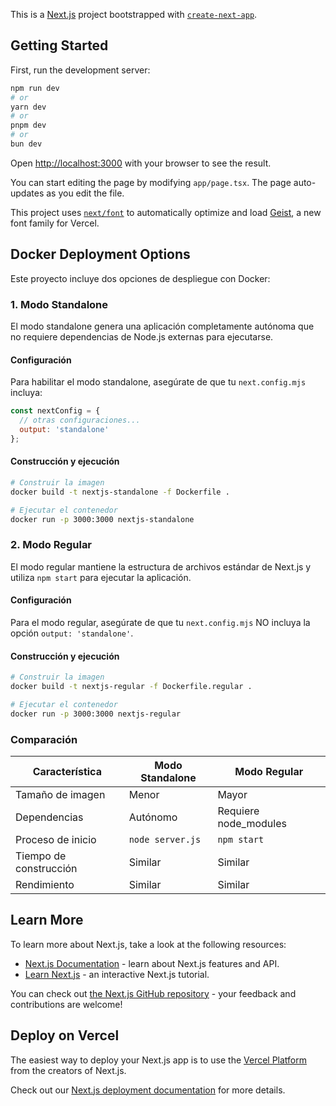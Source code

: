This is a [Next.js](https://nextjs.org) project bootstrapped with [`create-next-app`](https://nextjs.org/docs/app/api-reference/cli/create-next-app).

## Getting Started

First, run the development server:

```bash
npm run dev
# or
yarn dev
# or
pnpm dev
# or
bun dev
```

Open [http://localhost:3000](http://localhost:3000) with your browser to see the result.

You can start editing the page by modifying `app/page.tsx`. The page auto-updates as you edit the file.

This project uses [`next/font`](https://nextjs.org/docs/app/building-your-application/optimizing/fonts) to automatically optimize and load [Geist](https://vercel.com/font), a new font family for Vercel.

## Docker Deployment Options

Este proyecto incluye dos opciones de despliegue con Docker:

### 1. Modo Standalone

El modo standalone genera una aplicación completamente autónoma que no requiere dependencias de Node.js externas para ejecutarse.

#### Configuración

Para habilitar el modo standalone, asegúrate de que tu `next.config.mjs` incluya:

```javascript
const nextConfig = {
  // otras configuraciones...
  output: 'standalone'
};
```

#### Construcción y ejecución

```bash
# Construir la imagen
docker build -t nextjs-standalone -f Dockerfile .

# Ejecutar el contenedor
docker run -p 3000:3000 nextjs-standalone
```

### 2. Modo Regular

El modo regular mantiene la estructura de archivos estándar de Next.js y utiliza `npm start` para ejecutar la aplicación.

#### Configuración

Para el modo regular, asegúrate de que tu `next.config.mjs` NO incluya la opción `output: 'standalone'`.

#### Construcción y ejecución

```bash
# Construir la imagen
docker build -t nextjs-regular -f Dockerfile.regular .

# Ejecutar el contenedor
docker run -p 3000:3000 nextjs-regular
```

### Comparación

| Característica | Modo Standalone | Modo Regular |
|----------------|-----------------|---------------|
| Tamaño de imagen | Menor | Mayor |
| Dependencias | Autónomo | Requiere node_modules |
| Proceso de inicio | `node server.js` | `npm start` |
| Tiempo de construcción | Similar | Similar |
| Rendimiento | Similar | Similar |

## Learn More

To learn more about Next.js, take a look at the following resources:

- [Next.js Documentation](https://nextjs.org/docs) - learn about Next.js features and API.
- [Learn Next.js](https://nextjs.org/learn) - an interactive Next.js tutorial.

You can check out [the Next.js GitHub repository](https://github.com/vercel/next.js) - your feedback and contributions are welcome!

## Deploy on Vercel

The easiest way to deploy your Next.js app is to use the [Vercel Platform](https://vercel.com/new?utm_medium=default-template&filter=next.js&utm_source=create-next-app&utm_campaign=create-next-app-readme) from the creators of Next.js.

Check out our [Next.js deployment documentation](https://nextjs.org/docs/app/building-your-application/deploying) for more details.
